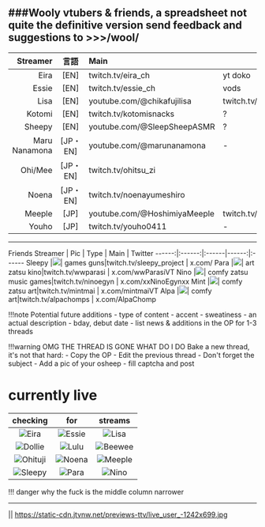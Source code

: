 ###Wooly vtubers & friends, a spreadsheet
not quite the definitive version
send feedback and suggestions to >>>/wool/
------
 Streamer	|	言語	|	Main	|	Alt		|		Twitter
------:|:------:|:------|------|------
Eira	|[EN]|	twitch.tv/eira_ch	|	yt doko	|	x.com/eira_ch
Essie	|[EN]|	twitch.tv/essie_ch	|	vods	|	x.com/essie_ch
Lisa	|[EN]|	youtube.com/@chikafujilisa	|	twitch.tv/chikafujilisa	|	x.com/chikafujilisa
Kotomi	|[EN]|	twitch.tv/kotomisnacks	|	?	|	x.com/kotomisnacks
Sheepy	|[EN]|	youtube.com/@SleepSheepASMR	|	?	|	x.com/SleepSheepASMR
Maru Nanamona	|[JP・EN]|	youtube.com/@marunanamona	|	-	|	x.com/nanamona_mr
Ohi/Mee			|[JP・EN]|	twitch.tv/ohitsu_zi 	|	
Noena			|[JP・EN]|	twitch.tv/noenayumeshiro 	|	
Meeple			|[JP]|	youtube.com/@HoshimiyaMeeple	|	twitch.tv/HoshimiyaMeeple 	|	x.com/HoshimiyaMeeple
Youho			|[JP]|	twitch.tv/youho0411	|	-	|	x.com/HoshimiyaMeeple

------
Friends
 Streamer	| Pic | Type	|	Main	|	Twitter
------:|:------:|:------|------:|:------
Sleepy	|![](https://static-cdn.jtvnw.net/emoticons/v2/emotesv2_ce5511b0708748d090d63207db6e814e/default/dark/1.0)|	 games guns|twitch.tv/sleepy_project	|	x.com/
Para	|![](https://static-cdn.jtvnw.net/emoticons/v2/emotesv2_59d7042cab5b48d087636b7c3aa22b27/default/dark/1.0)|	 art zatsu kino|twitch.tv/wwparasi	|	x.com/wwParasiVT
Nino	|![](https://static-cdn.jtvnw.net/emoticons/v2/emotesv2_ed9664b54e0f47ea9d637f7ada4fb905/default/dark/1.0)|	 comfy zatsu music games|twitch.tv/ninoegyn	|	x.com/xxNinoEgynxx
Mint	|![](https://static-cdn.jtvnw.net/emoticons/v2/emotesv2_9bbe110050ef46a19a95f2c306d8fdde/default/dark/1.0)|	 comfy zatsu art|twitch.tv/mintmai	|	x.com/mintmaiVT
Alpa	|![](https://static-cdn.jtvnw.net/emoticons/v2/emotesv2_1b63bed41706401fa851579d5b871c13/default/dark/1.0)|	 comfy art|twitch.tv/alpachomps	|	x.com/AlpaChomp

!!!note Potential future additions
	- type of content
	- accent
	- sweatiness
	- an actual description
	- bday, debut date
	- list news & additions in the OP for 1-3 threads

!!!warning
	OMG THE THREAD IS GONE WHAT DO I DO
	Bake a new thread, it's not that hard:
		- Copy the OP 
		- Edit the previous thread
		- Don't forget the subject
		- Add a pic of your osheep
		- fill captcha and post



# currently live
checking|for|streams
:------:|:------:|:------:
![Eira](https://static-cdn.jtvnw.net/previews-ttv/live_user_Eira_ch-1242x699.jpg)|![Essie](https://static-cdn.jtvnw.net/previews-ttv/live_user_Essie_ch-1242x699.jpg)|![Lisa](https://static-cdn.jtvnw.net/previews-ttv/live_user_chikafujilisa-1242x699.jpg)
![Dollie](https://static-cdn.jtvnw.net/previews-ttv/live_user_dolliehitsujida-1242x699.jpg)|![Lulu](https://static-cdn.jtvnw.net/previews-ttv/live_user_kuromiyalucien-1242x699.jpg)|![Beewee](https://static-cdn.jtvnw.net/previews-ttv/live_user_beeweecrover-1242x699.jpg)
![Ohituji](https://static-cdn.jtvnw.net/previews-ttv/live_user_ohitsu_zi-1242x699.jpg)|![Noena](https://static-cdn.jtvnw.net/previews-ttv/live_user_NoenaYumeshiro-1242x699.jpg)|![Meeple](https://static-cdn.jtvnw.net/previews-ttv/live_user_HoshimiyaMeeple-1242x699.jpg)
![Sleepy](https://static-cdn.jtvnw.net/previews-ttv/live_user_Sleepy_Project-1242x699.jpg)|![Para](https://static-cdn.jtvnw.net/previews-ttv/live_user_wwParasi-1242x699.jpg)|![Nino](https://static-cdn.jtvnw.net/previews-ttv/live_user_ninoegyn-1242x699.jpg)


!!! danger why the fuck is the middle column narrower

------
![]()|![]()|![]()
https://static-cdn.jtvnw.net/previews-ttv/live_user_-1242x699.jpg